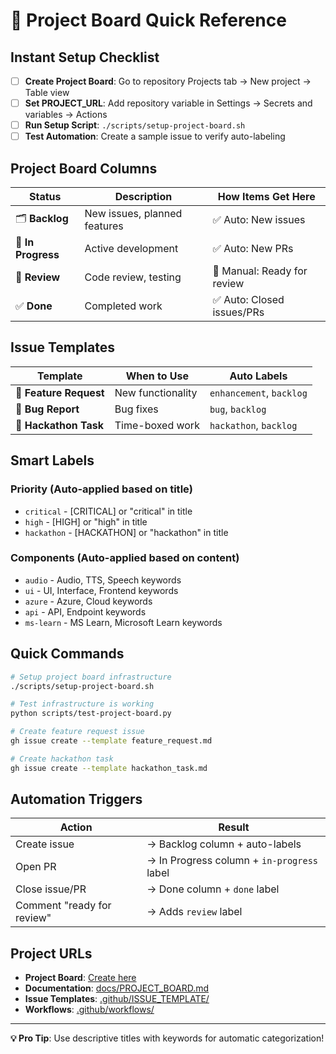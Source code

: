 # 🎯 Project Board Quick Reference

## Instant Setup Checklist

- [ ] **Create Project Board**: Go to repository Projects tab → New project → Table view
- [ ] **Set PROJECT_URL**: Add repository variable in Settings → Secrets and variables → Actions
- [ ] **Run Setup Script**: `./scripts/setup-project-board.sh`
- [ ] **Test Automation**: Create a sample issue to verify auto-labeling

## Project Board Columns

| Status | Description | How Items Get Here |
|--------|-------------|-------------------|
| 🗂️ **Backlog** | New issues, planned features | ✅ Auto: New issues |
| 🔄 **In Progress** | Active development | ✅ Auto: New PRs |
| 👀 **Review** | Code review, testing | 🔄 Manual: Ready for review |
| ✅ **Done** | Completed work | ✅ Auto: Closed issues/PRs |

## Issue Templates

| Template | When to Use | Auto Labels |
|----------|-------------|-------------|
| 🚀 **Feature Request** | New functionality | `enhancement`, `backlog` |
| 🐛 **Bug Report** | Bug fixes | `bug`, `backlog` |
| 🎯 **Hackathon Task** | Time-boxed work | `hackathon`, `backlog` |

## Smart Labels

### Priority (Auto-applied based on title)
- `critical` - [CRITICAL] or "critical" in title
- `high` - [HIGH] or "high" in title  
- `hackathon` - [HACKATHON] or "hackathon" in title

### Components (Auto-applied based on content)
- `audio` - Audio, TTS, Speech keywords
- `ui` - UI, Interface, Frontend keywords
- `azure` - Azure, Cloud keywords
- `api` - API, Endpoint keywords
- `ms-learn` - MS Learn, Microsoft Learn keywords

## Quick Commands

```bash
# Setup project board infrastructure
./scripts/setup-project-board.sh

# Test infrastructure is working
python scripts/test-project-board.py

# Create feature request issue
gh issue create --template feature_request.md

# Create hackathon task
gh issue create --template hackathon_task.md
```

## Automation Triggers

| Action | Result |
|--------|--------|
| Create issue | → Backlog column + auto-labels |
| Open PR | → In Progress column + `in-progress` label |
| Close issue/PR | → Done column + `done` label |
| Comment "ready for review" | → Adds `review` label |

## Project URLs

- **Project Board**: [Create here](https://github.com/Thor-DraperJr/EdutainmentForge/projects)
- **Documentation**: [docs/PROJECT_BOARD.md](docs/PROJECT_BOARD.md)
- **Issue Templates**: [.github/ISSUE_TEMPLATE/](.github/ISSUE_TEMPLATE/)
- **Workflows**: [.github/workflows/](.github/workflows/)

---
**💡 Pro Tip**: Use descriptive titles with keywords for automatic categorization!